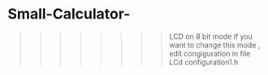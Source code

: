 # Small-Calculator-
>>>>>>>> LCD on 8 bit mode if you want to change this mode , edit congiguration in file LCd configuration1.h 
